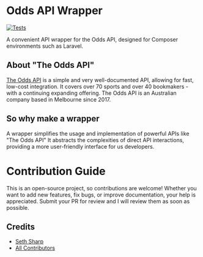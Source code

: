 # Odds API Wrapper

[![Tests](https://github.com/SethSharp/odds-api/actions/workflows/testing.yml/badge.svg)](https://github.com/SethSharp/odds-api/actions/workflows/testing.yml)

A convenient API wrapper for the Odds API, designed for Composer environments such as Laravel.

## About "The Odds API"
[The Odds API](https://the-odds-api.com/) is a simple and very well-documented API, allowing for fast, low-cost integration. It covers over 70 sports and over 40 bookmakers - with a continuing expanding offering. The Odds API is an Australian company based in Melbourne since 2017.

## So why make a wrapper
A wrapper simplifies the usage and implementation of powerful APIs like "The Odds API" It abstracts the complexities of direct API interactions, providing a more user-friendly interface for us developers.

# Contribution Guide
This is an open-source project, so contributions are welcome! Whether you want to add new features, fix bugs, or improve documentation, your help is appreciated. Submit your PR for review and I will review them as soon as possible.

## Credits
- [Seth Sharp](https://github.com/SethSharp)
- [All Contributors](https://github.com/SethSharp/odds-api/graphs/contributors)
    

